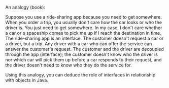 An analogy (book):

Suppose you use a ride-sharing app because you need to get somewhere. When you order a trip, you usually don't care how the car looks or who the driver is. 
You just need to get somewhere. In my case, I don't care whether a car or a spaceship comes to pick me up if I reach the destination in time. The ride-sharing 
app is an interface. The customer doesn't request a car or a driver, but a trip. Any driver with a car who can offer the service can answer the customer's request.
The customer and the driver are decoupled through the app (interface); the customer doesn't know who the driver is nor which car will pick them up before a car 
responds to their request, and the driver doesn't need to know who they do the service for. 

Using this analogy, you can deduce the role of interfaces in relationship with objects in Java.

